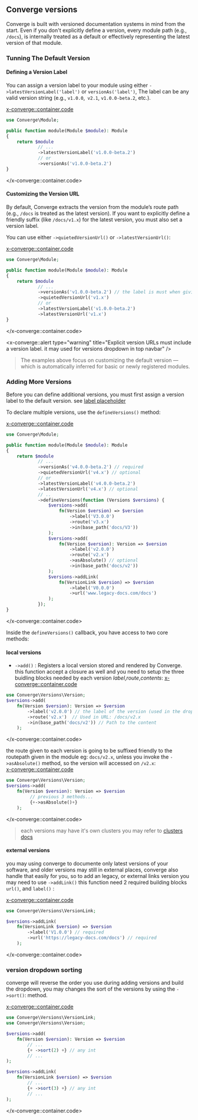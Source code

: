 ## Converge versions
Converge is built with versioned documentation systems in mind from the start. Even if you don't explicitly define a version, every module path (e.g., `/docs`),  is internally treated as a default or effectively representing the latest version of that module.

### Tunning The Default Version

#### Defining a Version Label
You can assign a version label to your module using either `->latestVersionLabel('label')` or `versionAs('label')`, The label can be any valid version string (e.g., ``v1.0.0``,`` v2.1``, ``v1.0.0-beta.2``, etc.).

<x-converge::container.code>
```php
use Converge\Module;

public function module(Module $module): Module
{
    return $module
            // ...
            ->latestVersionLabel('v1.0.0-beta.2')
            // or 
            ->versionAs('v1.0.0-beta.2')
}  
```
</x-converge::container.code>
#### Customizing the Version URL

By default, Converge extracts the version from the module’s route path (e.g., `/docs` is treated as the latest version).
If you want to explicitly define a friendly suffix (like `/docs/v1.x`) for the latest version, you must also set a version label.

You can use either `->quietedVersionUrl()` or `->latestVersionUrl()`:

<x-converge::container.code>
```php
use Converge\Module;

public function module(Module $module): Module
{
    return $module
            // ...
            ->versionAs('v1.0.0-beta.2') // the label is must when giving the label
            ->quietedVersionUrl('v1.x')
            // or
            ->latestVersionLabel('v1.0.0-beta.2')
            ->latestVersionUrl('v1.x')
}  
```
</x-converge::container.code>

<x-converge::alert 
    type="warning"
    title="Explicit version URLs must include a version label. it may used for versions dropdown in top navbar"
/>

>The examples above focus on customizing the default version — which is automatically inferred for basic or newly registered modules.

### Adding More Versions
Before you can define additional versions, you must first assign a version label to the default version. see [label placeholder](#content-defining-a-version-label)

To declare multiple versions, use the `defineVersions()` method:

<x-converge::container.code>
```php
use Converge\Module;

public function module(Module $module): Module
{
    return $module
            // ...
            ->versionAs('v4.0.0-beta.2') // required
            ->quietedVersionUrl('v4.x') // optional
            // or
            ->latestVersionLabel('v4.0.0-beta.2')
            ->latestVersionUrl('v4.x') // optional
            // ..
            ->defineVersions(function (Versions $versions) {
                $versions->add(
                    fn(Version $version) => $version
                        ->label('V3.0.0')
                        ->route('v3.x')
                        ->in(base_path('docs/V3'))
                );
                $versions->add(
                    fn(Version $version): Version => $version
                        ->label('v2.0.0')
                        ->route('v2.x') 
                        ->asAbsolute() // optional
                        ->in(base_path('docs/v2'))
                );
                $versions->addLink(
                    fn(VersionLink $version) => $version
                        ->label('V0.0.0')
                        ->url('www.legacy-docs.com/docs')
                );
            });
}  
```
</x-converge::container.code>

Inside the ``defineVersions()`` callback, you have access to two core methods:

#### local versions

- `->add()` : Registers a local version stored and rendered by Converge.
this function accept a closure as well and you need to setup the three buidling blocks needed by each version *label*,*route*,*contents*: 
<x-converge::container.code>
```php
use Converge\Versions\Version;
$versions->add(
    fn(Version $version): Version => $version
        ->label('v2.0.0') // the label of the version (used in the dropdown)
        ->route('v2.x')  // Used in URL: /docs/v2.x
        ->in(base_path('docs/v2')) // Path to the content
    );
```
</x-converge::container.code>

the route given to each version is going to be suffixed friendly to the routepath given in the module eg: `docs/v2.x`, unless you invoke the `->asAbsolute()` method, so the version will accessed on `/v2.x`:  
<x-converge::container.code>
```php
use Converge\Versions\Version;
$versions->add(
    fn(Version $version): Version => $version
         // previous 3 methods...
         {+->asAbsolute()+}
    );
```
</x-converge::container.code>
> each versions may have it's own clusters you may refer to [clusters docs](clusters) 

#### external versions

you may using converge to documente only latest versions of your software, and older versions may still in external places, converge also handle that easily for you, so to add an legacy, or external links version you may need to use `->addLink()` this function need 2 required building blocks `url()`, and `label()` : 

<x-converge::container.code>
```php
use Converge\Versions\VersionLink;

$versions->addLink(
    fn(VersionLink $version) => $version
        ->label('V1.0.0') // required
        ->url('https://legacy-docs.com/docs') // required
    );
```
</x-converge::container.code>

### version dropdown sorting 
 
converge will reverse the order you use during adding versions and build the dropdown, you may changes the sort of the versions by using the `->sort()`: method.

<x-converge::container.code>
```php
use Converge\Versions\VersionLink;
use Converge\Versions\Version;

$versions->add(
    fn(Version $version): Version => $version
        // ...
        {+ ->sort(2) +} // any int
        // ...
);

$versions->addLink(
    fn(VersionLink $version) => $version
        // ... 
        {+ ->sort(3) +} // any int
        // ...
);

```
</x-converge::container.code>